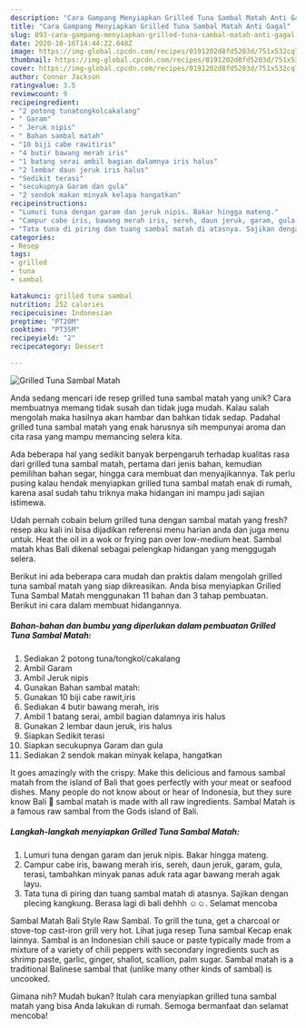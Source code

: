 ```yaml
---
description: "Cara Gampang Menyiapkan Grilled Tuna Sambal Matah Anti Gagal"
title: "Cara Gampang Menyiapkan Grilled Tuna Sambal Matah Anti Gagal"
slug: 893-cara-gampang-menyiapkan-grilled-tuna-sambal-matah-anti-gagal
date: 2020-10-16T14:44:22.648Z
image: https://img-global.cpcdn.com/recipes/0191202d8fd5203d/751x532cq70/grilled-tuna-sambal-matah-foto-resep-utama.jpg
thumbnail: https://img-global.cpcdn.com/recipes/0191202d8fd5203d/751x532cq70/grilled-tuna-sambal-matah-foto-resep-utama.jpg
cover: https://img-global.cpcdn.com/recipes/0191202d8fd5203d/751x532cq70/grilled-tuna-sambal-matah-foto-resep-utama.jpg
author: Connor Jackson
ratingvalue: 3.5
reviewcount: 9
recipeingredient:
- "2 potong tunatongkolcakalang"
- " Garam"
- " Jeruk nipis"
- " Bahan sambal matah"
- "10 biji cabe rawitiris"
- "4 butir bawang merah iris"
- "1 batang serai ambil bagian dalamnya iris halus"
- "2 lembar daun jeruk iris halus"
- "Sedikit terasi"
- "secukupnya Garam dan gula"
- "2 sendok makan minyak kelapa hangatkan"
recipeinstructions:
- "Lumuri tuna dengan garam dan jeruk nipis. Bakar hingga mateng."
- "Campur cabe iris, bawang merah iris, sereh, daun jeruk, garam, gula, terasi, tambahkan minyak panas aduk rata agar bawang merah agak layu."
- "Tata tuna di piring dan tuang sambal matah di atasnya. Sajikan dengan plecing kangkung. Berasa lagi di bali dehhh ☺️☺️. Selamat mencoba"
categories:
- Resep
tags:
- grilled
- tuna
- sambal

katakunci: grilled tuna sambal 
nutrition: 252 calories
recipecuisine: Indonesian
preptime: "PT20M"
cooktime: "PT35M"
recipeyield: "2"
recipecategory: Dessert

---
```



![Grilled Tuna Sambal Matah](https://img-global.cpcdn.com/recipes/0191202d8fd5203d/751x532cq70/grilled-tuna-sambal-matah-foto-resep-utama.jpg)

Anda sedang mencari ide resep grilled tuna sambal matah yang unik? Cara membuatnya memang tidak susah dan tidak juga mudah. Kalau salah mengolah maka hasilnya akan hambar dan bahkan tidak sedap. Padahal grilled tuna sambal matah yang enak harusnya sih mempunyai aroma dan cita rasa yang mampu memancing selera kita.

Ada beberapa hal yang sedikit banyak berpengaruh terhadap kualitas rasa dari grilled tuna sambal matah, pertama dari jenis bahan, kemudian pemilihan bahan segar, hingga cara membuat dan menyajikannya. Tak perlu pusing kalau hendak menyiapkan grilled tuna sambal matah enak di rumah, karena asal sudah tahu triknya maka hidangan ini mampu jadi sajian istimewa.

Udah pernah cobain belum grilled tuna dengan sambal matah yang fresh? resep aku kali ini bisa dijadikan referensi menu harian anda dan juga menu untuk. Heat the oil in a wok or frying pan over low-medium heat. Sambal matah khas Bali dikenal sebagai pelengkap hidangan yang menggugah selera.


Berikut ini ada beberapa cara mudah dan praktis dalam mengolah grilled tuna sambal matah yang siap dikreasikan. Anda bisa menyiapkan Grilled Tuna Sambal Matah menggunakan 11 bahan dan 3 tahap pembuatan. Berikut ini cara dalam membuat hidangannya.

<!--inarticleads1-->

##### Bahan-bahan dan bumbu yang diperlukan dalam pembuatan Grilled Tuna Sambal Matah:

1. Sediakan 2 potong tuna/tongkol/cakalang
1. Ambil  Garam
1. Ambil  Jeruk nipis
1. Gunakan  Bahan sambal matah:
1. Gunakan 10 biji cabe rawit,iris
1. Sediakan 4 butir bawang merah, iris
1. Ambil 1 batang serai, ambil bagian dalamnya iris halus
1. Gunakan 2 lembar daun jeruk, iris halus
1. Siapkan Sedikit terasi
1. Siapkan secukupnya Garam dan gula
1. Sediakan 2 sendok makan minyak kelapa, hangatkan


It goes amazingly with the crispy. Make this delicious and famous sambal matah from the island of Bali that goes perfectly with your meat or seafood dishes. Many people do not know about or hear of Indonesia, but they sure know Bali 🙂 sambal matah is made with all raw ingredients. Sambal Matah is a famous raw sambal from the Gods island of Bali. 

<!--inarticleads2-->

##### Langkah-langkah menyiapkan Grilled Tuna Sambal Matah:

1. Lumuri tuna dengan garam dan jeruk nipis. Bakar hingga mateng.
1. Campur cabe iris, bawang merah iris, sereh, daun jeruk, garam, gula, terasi, tambahkan minyak panas aduk rata agar bawang merah agak layu.
1. Tata tuna di piring dan tuang sambal matah di atasnya. Sajikan dengan plecing kangkung. Berasa lagi di bali dehhh ☺️☺️. Selamat mencoba


Sambal Matah Bali Style Raw Sambal. To grill the tuna, get a charcoal or stove-top cast-iron grill very hot. Lihat juga resep Tuna sambal Kecap enak lainnya. Sambal is an Indonesian chili sauce or paste typically made from a mixture of a variety of chili peppers with secondary ingredients such as shrimp paste, garlic, ginger, shallot, scallion, palm sugar. Sambal matah is a traditional Balinese sambal that (unlike many other kinds of sambal) is uncooked. 

Gimana nih? Mudah bukan? Itulah cara menyiapkan grilled tuna sambal matah yang bisa Anda lakukan di rumah. Semoga bermanfaat dan selamat mencoba!
